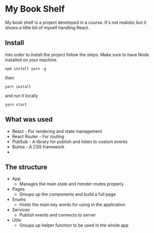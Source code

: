 # My Book Shelf
My book shelf is a project developed in a course. It's not realistic but it shows a little bit of myself handling React.

## Install
Into order to install the project follow the steps. Make sure to have Node installed on your machine.

    npm install yarn -g
then

    yarn install
and run it locally

    yarn start

## What was used
- React - For rendering and state management
- React Router - For routing
- PubSub -  A library for publish and listen to custom events
- Bulma - A CSS framework
- 
## The structure
- App
	- Manages the main state and rrender routes properly
- Pages
	- Groups up the components and build a full page
- Enums
	- Holds the main key words for using in the application
- Services
	- Publish events and connects to server
- Utils
	- Groups up helper function to be used in the whole app
